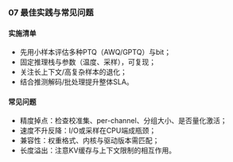 ### 07 最佳实践与常见问题

#### 实施清单
- 先用小样本评估多种PTQ（AWQ/GPTQ）与bit；
- 固定推理栈与参数（温度、采样），可复现；
- 关注长上下文/高复杂样本的退化；
- 结合推测解码/批处理提升整体SLA。

#### 常见问题
- 精度掉点：检查校准集、per-channel、分组大小、是否量化激活；
- 速度不升反降：I/O或采样在CPU端成瓶颈；
- 兼容性：权重格式、内核与驱动版本需匹配；
- 长度溢出：注意KV缓存与上下文限制的相互作用。


